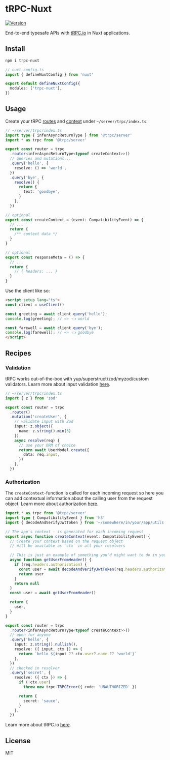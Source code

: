 # tRPC-Nuxt

[![Version](https://img.shields.io/npm/v/trpc-nuxt?style=flat&colorA=000000&colorB=000000)](https://www.npmjs.com/package/trpc-nuxt)

End-to-end typesafe APIs with [tRPC.io](https://trpc.io/) in Nuxt applications.

## Install

```bash
npm i trpc-nuxt
```

```ts
// nuxt.config.ts
import { defineNuxtConfig } from 'nuxt'

export default defineNuxtConfig({
  modules: ['trpc-nuxt'],
})
```

## Usage

Create your tRPC [routes](https://trpc.io/docs/router) and [context](https://trpc.io/docs/context) under `~/server/trpc/index.ts`:

```ts
// ~/server/trpc/index.ts
import type { inferAsyncReturnType } from '@trpc/server'
import * as trpc from '@trpc/server'

export const router = trpc
  .router<inferAsyncReturnType<typeof createContext>>()
  // queries and mutations...
  .query('hello', {
    resolve: () => 'world',
  })
  .query('bye', {
    resolve() {
      return {
        text: 'goodbye',
      }
    },
  })

// optional
export const createContext = (event: CompatibilityEvent) => {
  // ...
  return {
    /** context data */
  }
}

// optional
export const responseMeta = () => {
  // ...
  return {
    // { headers: ... }
  }
}
```

Use the client like so:

```html
<script setup lang="ts">
const client = useClient()

const greeting = await client.query('hello');
console.log(greeting); // => 👈 world

const farewell = await client.query('bye');
console.log(farewell); // => 👈 goodbye
</script>
```

## Recipes

### Validation

tRPC works out-of-the-box with yup/superstruct/zod/myzod/custom validators. Learn more about input validation [here](https://trpc.io/docs/router#input-validation).

```ts
// ~/server/trpc/index.ts
import { z } from 'zod'

export const router = trpc
  .router()
  .mutation('createUser', {
    // validate input with Zod
    input: z.object({
      name: z.string().min(5)
    }),
    async resolve(req) {
      // use your ORM of choice
      return await UserModel.create({
        data: req.input,
      })
    },
  })
```

### Authorization

The `createContext`-function is called for each incoming request so here you can add contextual information about the calling user from the request object. Learn more about authorization [here](https://trpc.io/docs/authorization).

```ts
import * as trpc from '@trpc/server'
import type { CompatibilityEvent } from 'h3'
import { decodeAndVerifyJwtToken } from '~/somewhere/in/your/app/utils'

// The app's context - is generated for each incoming request
export async function createContext(event: CompatibilityEvent) {
  // Create your context based on the request object
  // Will be available as `ctx` in all your resolvers

  // This is just an example of something you'd might want to do in your ctx fn
  async function getUserFromHeader() {
    if (req.headers.authorization) {
      const user = await decodeAndVerifyJwtToken(req.headers.authorization.split(' ')[1])
      return user
    }
    return null
  }
  const user = await getUserFromHeader()

  return {
    user,
  }
}

export const router = trpc
  .router<inferAsyncReturnType<typeof createContext>>()
  // open for anyone
  .query('hello', {
    input: z.string().nullish(),
    resolve: ({ input, ctx }) => {
      return `hello ${input ?? ctx.user?.name ?? 'world'}`
    },
  })
  // checked in resolver
  .query('secret', {
    resolve: ({ ctx }) => {
      if (!ctx.user)
        throw new trpc.TRPCError({ code: 'UNAUTHORIZED' })

      return {
        secret: 'sauce',
      }
    },
  })
```

Learn more about tRPC.io [here](https://trpc.io/docs).

## License

MIT
